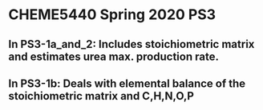 # CHEME5440 Spring 2020 PS3
In PS3-1a_and_2: Includes stoichiometric matrix and estimates urea max. production rate.
--------------------
In PS3-1b: Deals with elemental balance of the stoichiometric matrix and C,H,N,O,P
--------------------
